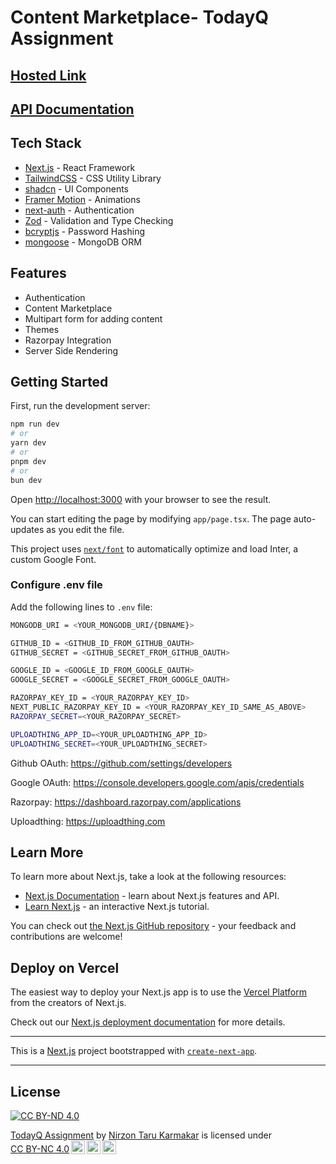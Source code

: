 # Content Marketplace- TodayQ Assignment

## [Hosted Link](https://todayq-assignment.vercel.app/)

## [API Documentation](https://documenter.getpostman.com/view/20186883/2sA3Qwcq6T)

## Tech Stack

- [Next.js](https://nextjs.org/) - React Framework
- [TailwindCSS](https://tailwindcss.com/) - CSS Utility Library
- [shadcn](https://ui.shadcn.com/) - UI Components
- [Framer Motion](https://www.framer.com/motion/) - Animations
- [next-auth](https://next-auth.js.org/) - Authentication
- [Zod](https://github.com/colinhacks/zod) - Validation and Type Checking
- [bcryptjs](https://github.com/kelektiv/node.bcrypt.js) - Password Hashing
- [mongoose](https://mongoosejs.com/) - MongoDB ORM

## Features

- Authentication
- Content Marketplace
- Multipart form for adding content
- Themes
- Razorpay Integration
- Server Side Rendering

## Getting Started

First, run the development server:

```bash
npm run dev
# or
yarn dev
# or
pnpm dev
# or
bun dev
```

Open [http://localhost:3000](http://localhost:3000) with your browser to see the result.

You can start editing the page by modifying `app/page.tsx`. The page auto-updates as you edit the file.

This project uses [`next/font`](https://nextjs.org/docs/basic-features/font-optimization) to automatically optimize and load Inter, a custom Google Font.

### Configure .env file

Add the following lines to `.env` file:

```bash
MONGODB_URI = <YOUR_MONGODB_URI/{DBNAME}>

GITHUB_ID = <GITHUB_ID_FROM_GITHUB_OAUTH>
GITHUB_SECRET = <GITHUB_SECRET_FROM_GITHUB_OAUTH>

GOOGLE_ID = <GOOGLE_ID_FROM_GOOGLE_OAUTH>
GOOGLE_SECRET = <GOOGLE_SECRET_FROM_GOOGLE_OAUTH>

RAZORPAY_KEY_ID = <YOUR_RAZORPAY_KEY_ID>
NEXT_PUBLIC_RAZORPAY_KEY_ID = <YOUR_RAZORPAY_KEY_ID_SAME_AS_ABOVE>
RAZORPAY_SECRET=<YOUR_RAZORPAY_SECRET>

UPLOADTHING_APP_ID=<YOUR_UPLOADTHING_APP_ID>
UPLOADTHING_SECRET=<YOUR_UPLOADTHING_SECRET>
```

Github OAuth:
https://github.com/settings/developers

Google OAuth:
https://console.developers.google.com/apis/credentials

Razorpay:
https://dashboard.razorpay.com/applications

Uploadthing:
https://uploadthing.com

## Learn More

To learn more about Next.js, take a look at the following resources:

- [Next.js Documentation](https://nextjs.org/docs) - learn about Next.js features and API.
- [Learn Next.js](https://nextjs.org/learn) - an interactive Next.js tutorial.

You can check out [the Next.js GitHub repository](https://github.com/vercel/next.js/) - your feedback and contributions are welcome!

## Deploy on Vercel

The easiest way to deploy your Next.js app is to use the [Vercel Platform](https://vercel.com/new?utm_medium=default-template&filter=next.js&utm_source=create-next-app&utm_campaign=create-next-app-readme) from the creators of Next.js.

Check out our [Next.js deployment documentation](https://nextjs.org/docs/deployment) for more details.

---

This is a [Next.js](https://nextjs.org/) project bootstrapped with [`create-next-app`](https://github.com/vercel/next.js/tree/canary/packages/create-next-app).

---

## License

[![CC BY-ND 4.0][cc-by-nd-shield]][cc-by-nd]

<p xmlns:cc="http://creativecommons.org/ns#" xmlns:dct="http://purl.org/dc/terms/"><a property="dct:title" rel="cc:attributionURL" href="https://github.com/nirzon47/todayq-assignment">TodayQ Assignment</a> by <a rel="cc:attributionURL dct:creator" property="cc:attributionName" href="https://nirzonkarmakar.com">Nirzon Taru Karmakar</a> is licensed under <a href="https://creativecommons.org/licenses/by-nc/4.0/?ref=chooser-v1" target="_blank" rel="license noopener noreferrer" style="display:inline-block;">CC BY-NC 4.0<img style="height:22px!important;margin-left:3px;vertical-align:text-bottom;" src="https://mirrors.creativecommons.org/presskit/icons/cc.svg?ref=chooser-v1" alt=""><img style="height:22px!important;margin-left:3px;vertical-align:text-bottom;" src="https://mirrors.creativecommons.org/presskit/icons/by.svg?ref=chooser-v1" alt=""><img style="height:22px!important;margin-left:3px;vertical-align:text-bottom;" src="https://mirrors.creativecommons.org/presskit/icons/nc.svg?ref=chooser-v1" alt=""></a></p>

[cc-by-nd]: https://creativecommons.org/licenses/by-nd/4.0/
[cc-by-nd-shield]: https://img.shields.io/badge/License-CC%20BY--ND%204.0-lightgrey.svg

